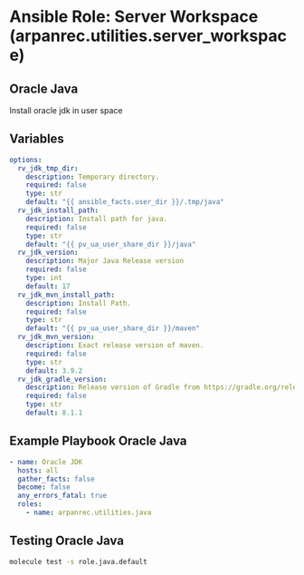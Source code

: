 # Ansible Role: Server Workspace (arpanrec.utilities.server_workspace)

## Oracle Java

Install oracle jdk in user space

## Variables

```yaml
options:
  rv_jdk_tmp_dir:
    description: Temporary directory.
    required: false
    type: str
    default: "{{ ansible_facts.user_dir }}/.tmp/java"
  rv_jdk_install_path:
    description: Install path for java.
    required: false
    type: str
    default: "{{ pv_ua_user_share_dir }}/java"
  rv_jdk_version:
    description: Major Java Release version
    required: false
    type: int
    default: 17
  rv_jdk_mvn_install_path:
    description: Install Path.
    required: false
    type: str
    default: "{{ pv_ua_user_share_dir }}/maven"
  rv_jdk_mvn_version:
    description: Exact release version of maven.
    required: false
    type: str
    default: 3.9.2
  rv_jdk_gradle_version:
    description: Release version of Gradle from https://gradle.org/releases/.
    required: false
    type: str
    default: 8.1.1
```

## Example Playbook Oracle Java

```yaml
- name: Oracle JDK
  hosts: all
  gather_facts: false
  become: false
  any_errors_fatal: true
  roles:
    - name: arpanrec.utilities.java
```

## Testing Oracle Java

```bash
molecule test -s role.java.default
```
